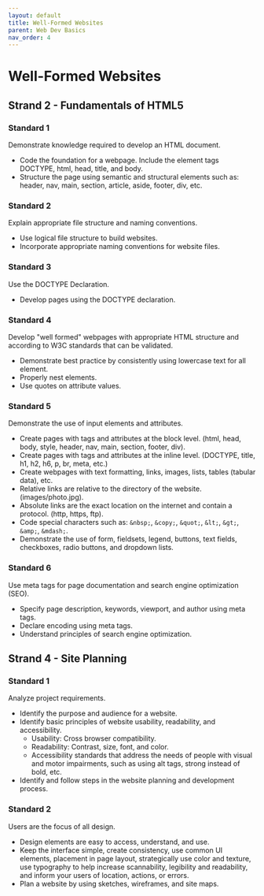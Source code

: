 ```yaml
---
layout: default
title: Well-Formed Websites
parent: Web Dev Basics
nav_order: 4
---
```


# Well-Formed Websites

## Strand 2 - Fundamentals of HTML5

### Standard 1

Demonstrate knowledge required to develop an HTML document.

- Code the foundation for a webpage. Include the element tags DOCTYPE, html, head, title, and body.
- Structure the page using semantic and structural elements such as: header, nav, main, section, article, aside, footer, div, etc.

### Standard 2

Explain appropriate file structure and naming conventions.

- Use logical file structure to build websites.
- Incorporate appropriate naming conventions for website files.

### Standard 3

Use the DOCTYPE Declaration.

- Develop pages using the DOCTYPE declaration.

### Standard 4

Develop "well formed" webpages with appropriate HTML structure and according to W3C standards that can be validated.

- Demonstrate best practice by consistently using lowercase text for all element.
- Properly nest elements.
- Use quotes on attribute values.

### Standard 5

Demonstrate the use of input elements and attributes.

- Create pages with tags and attributes at the block level. (html, head, body, style, header, nav, main, section, footer, div).
- Create pages with tags and attributes at the inline level. (DOCTYPE, title, h1, h2, h6, p, br, meta, etc.)
- Create webpages with text formatting, links, images, lists, tables (tabular data), etc.
- Relative links are relative to the directory of the website. (images/photo.jpg).
- Absolute links are the exact location on the internet and contain a protocol. (http, https, ftp).
- Code special characters such as: `&nbsp;`, `&copy;`, `&quot;`, `&lt;`, `&gt;`, `&amp;`, `&mdash;`.
- Demonstrate the use of form, fieldsets, legend, buttons, text fields, checkboxes, radio buttons, and dropdown lists.

### Standard 6

Use meta tags for page documentation and search engine optimization (SEO).

- Specify page description, keywords, viewport, and author using meta tags.
- Declare encoding using meta tags.
- Understand principles of search engine optimization.

## Strand 4 - Site Planning

### Standard 1

Analyze project requirements.

- Identify the purpose and audience for a website.
- Identify basic principles of website usability, readability, and accessibility.
  - Usability: Cross browser compatibility.
  - Readability: Contrast, size, font, and color.
  - Accessibility standards that address the needs of people with visual and motor impairments, such as using alt tags, strong instead of bold, etc.
- Identify and follow steps in the website planning and development process.

### Standard 2

Users are the focus of all design.

- Design elements are easy to access, understand, and use.
- Keep the interface simple, create consistency, use common UI elements, placement in page layout, strategically use color and texture, use typography to help increase scannability, legibility and readability, and inform your users of location, actions, or errors.
- Plan a website by using sketches, wireframes, and site maps.
